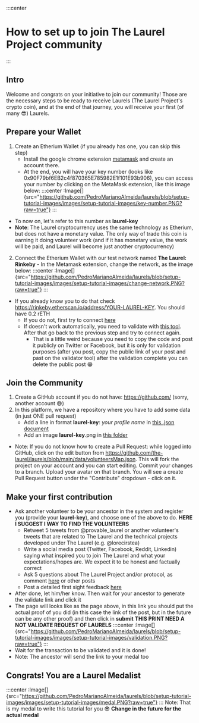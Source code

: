 :::center

# How to set up to join **The Laurel Project** community

:::

## Intro

Welcome and congrats on your initiative to join our community!
Those are the necessary steps to be ready to receive Laurels (The Laurel Project's crypto coin), and at the end of that journey, you will receive your first (of many 😎) Laurels.

## Prepare your Wallet

1. Create an Etherium Wallet (if you already has one, you can skip this step)
   - Install the google chrome extension [metamask](https://metamask.io/download.html) and create an account there.
   - At the end, you will have your key number (looks like 0x90F79bf6EB2c4f870365E785982E1f101E93b906), you can access your number by clicking on the MetaMask extension, like this image below:
     :::center
     :Image[]{src="https://github.com/PedroMarianoAlmeida/laurels/blob/setup-tutorial-images/images/setup-tutorial-images/key-number.PNG?raw=true"}
     :::

- To now on, let's refer to this number as **laurel-key**
- **Note**: The Laurel cryptocurrency uses the same technology as Etherium, but does not have a monetary value. The only way of trade this coin is earning it doing volunteer work (and if it has monetary value, the work will be paid, and Laurel will become just another cryptocurrency)

2. Connect the Etherium Wallet with our test network named **The Laurel: Rinkeby** - In the Metamask extension, change the network, as the image below:
   :::center
   :Image[]{src="https://github.com/PedroMarianoAlmeida/laurels/blob/setup-tutorial-images/images/setup-tutorial-images/change-network.PNG?raw=true"}
   :::

- If you already know you to do that check https://rinkeby.etherscan.io/address/YOUR-LAUREL-KEY. You should have 0.2 rETH
  - If you do not, first try to connect [here](https://www.ethily.io/rinkeby-faucet/)
  - If doesn't work automatically, you need to validate with [this tool](https://faucet.rinkeby.io/). After that go back to the previous step and try to connect again.
    - That is a little weird because you need to copy the code and post it publicly on Twitter or Facebook, but it is only for validation purposes (after you post, copy the public link of your post and past on the validator tool) after the validation complete you can delete the public post 😁

## Join the Community

1.  Create a GitHub account if you do not have: https://github.com/ (sorry, another account 😅)
2.  In this platform, we have a repository where you have to add some data (in just ONE pull request)
    - Add a line in format **laurel-key**: _your profile name_ in [this .json document](https://github.com/the-laurel/laurels/blob/main/data/volunteersMap.json)
    - Add an image **laurel-key**.png in [this folder](https://github.com/the-laurel/laurels/tree/main/data/images)

- Note: If you do not know how to create a Pull Request: while logged into GitHub, click on the edit button from https://github.com/the-laurel/laurels/blob/main/data/volunteersMap.json. This will fork the project on your account and you can start editing. Commit your changes to a branch. Upload your avatar on that branch. You will see a create Pull Request button under the "Contribute" dropdown - click on it.

## Make your first contribution

- Ask another volunteer to be your ancestor in the system and register you (provide your **laurel-key**), and choose one of the above to do. **HERE I SUGGEST I WAY TO FIND THE VOLUNTEERS**
  - Retweet 5 tweets from @provable_laurel or another volunteer's tweets that are related to The Laurel and the technical projects developed under The Laurel (e.g. @lorecirstea)
  - Write a social media post (Twitter, Facebook, Reddit, Linkedin) saying what inspired you to join The Laurel and what your expectations/hopes are. We expect it to be honest and factually correct
  - Ask 5 questions about The Laurel Project and/or protocol, as comment [here](https://www.reddit.com/r/provable_laurel/comments/pt3opa/the_laurel_project_and_protocol_qa/) or other posts
  - Post a detailed first sight feedback [here](https://www.reddit.com/r/provable_laurel/comments/pt3vus/at_first_sight_no1/)
- After done, let him/her know. Then wait for your ancestor to generate the validate link and click it
- The page will looks like as the page above, in this link you should put the actual proof of you did (in this case the link of the post, but in the future can be any other proof) and then click in **submit** **THIS PRINT NEED A NOT VALIDATE REQUEST OF LAURELS**
  :::center
  :Image[]{src="https://github.com/PedroMarianoAlmeida/laurels/blob/setup-tutorial-images/images/setup-tutorial-images/validation.PNG?raw=true"}
  :::
- Wait for the transaction to be validated and it is done!
- Note: The ancestor will send the link to your medal too

## Congrats! You are a Laurel Medalist

:::center
:Image[]{src="https://github.com/PedroMarianoAlmeida/laurels/blob/setup-tutorial-images/images/setup-tutorial-images/medal.PNG?raw=true"}
:::
Note: That is my medal to write this tutorial for you 😎 **Change in the future for the actual medal**
